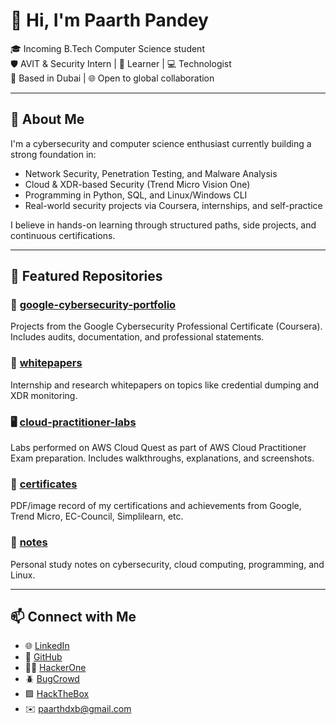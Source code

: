 # 👋 Hi, I'm Paarth Pandey

🎓 Incoming B.Tech Computer Science student  
🛡️ AVIT & Security Intern | 🧠 Learner | 💻 Technologist  
📍 Based in Dubai | 🌐 Open to global collaboration

---

## 🧠 About Me

I'm a cybersecurity and computer science enthusiast currently building a strong foundation in:

- Network Security, Penetration Testing, and Malware Analysis
- Cloud & XDR-based Security (Trend Micro Vision One)
- Programming in Python, SQL, and Linux/Windows CLI
- Real-world security projects via Coursera, internships, and self-practice

I believe in hands-on learning through structured paths, side projects, and continuous certifications.

---

## 📂 Featured Repositories

### 🔐 [google-cybersecurity-portfolio](https://github.com/PaarthPandey10/google-cybersecurity-portfolio)  
Projects from the Google Cybersecurity Professional Certificate (Coursera).  
Includes audits, documentation, and professional statements.

### 🧾 [whitepapers](https://github.com/PaarthPandey10/whitepapers)  
Internship and research whitepapers on topics like credential dumping and XDR monitoring.

### 🖥️ [cloud-practitioner-labs](https://github.com/PaarthPandey10/cloud-practitioner-labs)  
Labs performed on AWS Cloud Quest as part of AWS Cloud Practitioner Exam preparation.
Includes walkthroughs, explanations, and screenshots.

### 🏅 [certificates](https://github.com/PaarthPandey10/certificates)  
PDF/image record of my certifications and achievements from Google, Trend Micro, EC-Council, Simplilearn, etc.

### 📓 [notes](https://github.com/PaarthPandey10/notes)  
Personal study notes on cybersecurity, cloud computing, programming, and Linux.


---

## 📫 Connect with Me

- 🌐 [LinkedIn](https://www.linkedin.com/in/paarth-pandey-13779529b/)
- 🧠 [GitHub](https://github.com/PaarthPandey10)
- 👨‍💻 [HackerOne](https://hackerone.com/paarthpandey10)
- 🪲 [BugCrowd](https://bugcrowd.com/PaarthPandey10)
- 🟩 [HackTheBox](https://app.hackthebox.eu/profile/1326608)
- ✉️ paarthdxb@gmail.com

